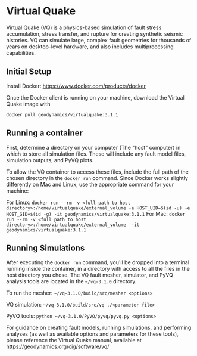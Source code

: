 # Virtual Quake
Virtual Quake (VQ) is a physics-based simulation of fault stress accumulation, stress transfer, and rupture for creating synthetic seismic histories. VQ can simulate large, complex fault geometries for thousands of years on desktop-level hardware, and also includes multiprocessing capabilities.

## Initial Setup
Install Docker: <https://www.docker.com/products/docker>

Once the Docker client is running on your machine, download the Virtual Quake image with

`docker pull geodynamics/virtualquake:3.1.1`

## Running a container
First, determine a directory on your computer (The "host" computer) in which to store all simulation files. These will include any fault model files, simulation outputs, and PyVQ plots.

To allow the VQ container to access these files, include the full path of the chosen directory in the `docker run` command.  Since Docker works slightly differently on Mac and Linux, use the appropriate command for your machine:

For Linux: `docker run --rm -v <full path to host directory>:/home/virtualquake/external_volume -e HOST_UID=$(id -u) -e HOST_GID=$(id -g) -it geodynamics/virtualquake:3.1.1`
For Mac: `docker run --rm -v <full path to host directory>:/home/virtualquake/external_volume  -it geodynamics/virtualquake:3.1.1`

## Running Simulations
After executing the `docker run` command, you'll be dropped into a terminal running inside the container, in a directory with access to all the files in the host directory you chose.  The VQ fault mesher, simulator, and PyVQ analysis tools are located in the `~/vq-3.1.0` directory.

To run the mesher:
`~/vq-3.1.0/build/src/mesher <options>`

VQ simulation:
`~/vq-3.1.0/build/src/vq ./<parameter file>`

PyVQ tools:
`python ~/vq-3.1.0/PyVQ/pyvq/pyvq.py <options>`

For guidance on creating fault models, running simulations, and performing analyses (as well as available options and parameters for these tools), please reference the Virtual Quake manual, available at 
<https://geodynamics.org/cig/software/vq/>

